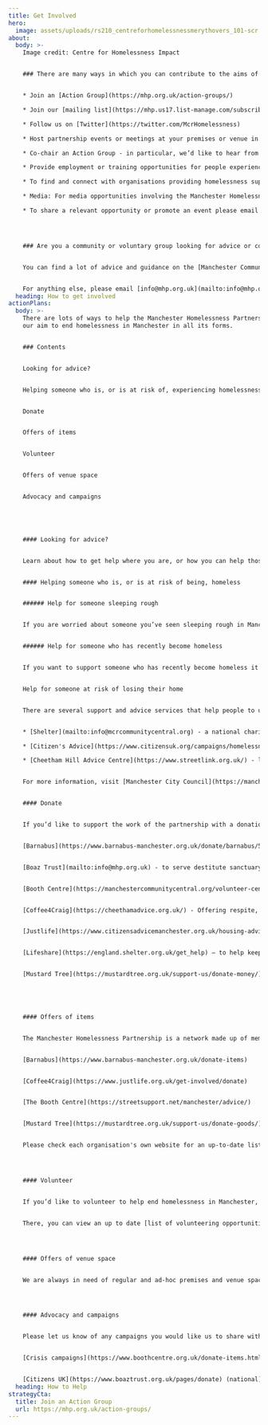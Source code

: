 ```yaml
---
title: Get Involved
hero:
  image: assets/uploads/rs210_centreforhomelessnessmerythovers_101-scr.jpg
about:
  body: >-
    I﻿mage credit: Centre for Homelessness Impact


    ### There are many ways in which you can contribute to the aims of the Partnership:


    * Join an [Action Group](https://mhp.org.uk/action-groups/)  

    * Join our [mailing list](https://mhp.us17.list-manage.com/subscribe?u=8fd6e73ffa2daafb4a46d5eb5&id=5ad4233828) 

    * Follow us on [Twitter](https://twitter.com/McrHomelessness) 

    * Host partnership events or meetings at your premises or venue in central Manchester - email [info@mhp.org.uk](mailto:info@mhp.org.uk) with details. 

    * Co-chair an Action Group - in particular, we’d like to hear from those with personal experience of homelessness 

    * Provide employment or training opportunities for people experiencing homelessness – contact [info@mhp.org.uk](mailto:info@mhp.org.uk) 

    * To find and connect with organisations providing homelessness support in your area use [Macc’s directory](https://manchestercommunitycentral.org/directory?display_name=&combine=homelessness&postal_code=) 

    * Media: For media opportunities involving the Manchester Homelessness Partnership please email [info@mhp.org.uk](mailto:info@mhp.org.uk) or reach out to one of our [charity members](https://mhp.org.uk/) with enquiries for people who have personal experience of homelessness 

    * To share a relevant opportunity or promote an event please email [info@mcrcommunitycentral.org](mailto:info@mcrcommunitycentral.org)




    ### Are you a community or voluntary group looking for advice or connections? 


    You can find a lot of advice and guidance on the [Manchester Community Central](https://manchestercommunitycentral.org/support-groups) website, incuding on finding funding, developing a project or connecting with others. Information and support are also available through Macc’s dedicated telephone information service 0333 321 3021 (open from 10am to 4pm Monday to Friday); or by emailing [info@mcrcommunitycentral.org](mailto:info@mcrcommunitycentral.org) 


    For anything else, please email [info@mhp.org.uk](mailto:info@mhp.org.uk) (please note that we will respond to your email as soon as we can, but it may occasionally take a few weeks before we can get back to you).
  heading: How to get involved
actionPlans:
  body: >-
    There are lots of ways to help the Manchester Homelessness Partnership, and
    our aim to end homelessness in Manchester in all its forms. 


    ### Contents


    Looking for advice? 


    Helping someone who is, or is at risk of, experiencing homelessness 


    Donate 


    Offers of items 


    Volunteer 


    Offers of venue space  


    Advocacy and campaigns 


     


    #### Looking for advice? 


    Learn about how to get help where you are, or how you can help those facing homelessness via [Street Support](https://www.coffee4craig.org/). 


    #### Helping someone who is, or is at risk of being, homeless 


    ###### Help for someone sleeping rough 


    If you are worried about someone you’ve seen sleeping rough in Manchester, you can alert the Council on their [website](https://secure.manchester.gov.uk/forms/form/1183/en/report_rough_sleeping). Alternatively, you can inform Streetlink by downloading the [Streetlink app](mailto:info@mhp.org.uk) or by calling [0300 500 0914.](https://manchestercommunitycentral.org/) 


    ###### Help for someone who has recently become homeless 


    If you want to support someone who has recently become homeless it's important to get the right advice as soon as possible. The first thing to do is contact Manchester City Council on 0161 234 4692 between 9am to 4.30pm, Monday to Friday (except bank holidays) for help and support. When the office is closed, phone the out of hours line: 0161 234 5001 


    Help for someone at risk of losing their home 


    There are several support and advice services that help people to understand their options, including: 


    * [Shelter](mailto:info@mcrcommunitycentral.org) - a national charity with housing advice on a range of issues. 

    * [Citizen's Advice](https://www.citizensuk.org/campaigns/homelessness/) - impartial advice and information about housing, benefits, debt, work and more. Call their advice line on [0808 278 7800](tel:08082787800) or book a callback via [this webpage.](mailto:info@mhp.org.uk) 

    * [Cheetham Hill Advice Centre](https://www.streetlink.org.uk/) - local support with housing, benefits, debt problems and more 


    For more information, visit [Manchester City Council](https://manchestercommunitycentral.org/volunteer-centre-manchester) or [Street Support](https://streetsupport.net/manchester/advice/) website. 


    #### Donate 


    If you’d like to support the work of the partnership with a donation, we recommend you donate money directly to one of our charity and voluntary members who provide services to people in Manchester experiencing homelessness: 


    [Barnabus](https://www.barnabus-manchester.org.uk/donate/barnabus/5/credit-card) - to empower and equip people experiencing homelessness back into independent living and a home 


    [Boaz Trust](mailto:info@mhp.org.uk) - to serve destitute sanctuary seekers and refugees 


    [Booth Centre](https://manchestercommunitycentral.org/volunteer-centre-manchester/crisis-volunteering) - to support people affected by homelessness 


    [Coffee4Craig](https://cheethamadvice.org.uk/) - Offering respite, hot food and much more to anyone who is street homeless in Manchester 


    [Justlife](https://www.citizensadvicemanchester.org.uk/housing-advice/) - to reach more people who are stuck in temporary accommodation alone 


    [Lifeshare](https://england.shelter.org.uk/get_help) – to help keep Manchester warm this winter 


    [Mustard Tree](https://mustardtree.org.uk/support-us/donate-money/) - to help combat poverty, inequality and homelessness


     


    #### Offers of items 


    The Manchester Homelessness Partnership is a network made up of member organisations. To support the work of the partnership through a donation of items, we recommend you donate to one of our members who provide direct services to people in Manchester experiencing homelessness. The following organisations are able to accept donations of items: 


    [Barnabus](https://www.barnabus-manchester.org.uk/donate-items) 


    [Coffee4Craig](https://www.justlife.org.uk/get-involved/donate) 


    [The Booth Centre](https://streetsupport.net/manchester/advice/) 


    [Mustard Tree](https://mustardtree.org.uk/support-us/donate-goods/) – donate goods and furniture 


    Please check each organisation's own website for an up-to-date list of the most useful items needed. For unusual, culturally-specific or high-volume offers please email [info@mhp.org.uk](https://www.crisis.org.uk/get-involved/campaign/) [/ [info@mcrcommunitycentral.org]](mailto:info@volunteercentremanchester.co.uk) and we will try to signpost you to a relevant specialist organisation in liaison with [Macc](https://www.boothcentre.org.uk/donate.html). 




    #### Volunteer 


    If you’d like to volunteer to help end homelessness in Manchester, please contact the [Volunteer Centre](https://www.lifeshare.org.uk/donate/) who can connect you to an organisation in need of volunteers. Or call Macc’s Volunteering Team on 0161 830 4770 (Monday to Friday 10am to 4pm) or email [info@volunteercentremanchester.co.uk](https://www.citizensadvicemanchester.org.uk/housing-advice)  


    There, you can view an up to date [list of volunteering opportunities](https://www.coffee4craig.org/post/winter-wish-lists?area_of_interest_1112%5B%5D=homeless_and_housing&postal_code=&combine_2=) supporting Housing and Homelessness.  




    #### Offers of venue space 


    We are always in need of regular and ad-hoc premises and venue spaces in central Manchester for our Action Groups to meet in, as well as larger venues to host partnership-wide events. Please email [info@mhp.org.uk](tel:03005000914) with details. 




    #### Advocacy and campaigns 


    Please let us know of any campaigns you would like us to share with the network, along with how members can get involved via [info@mhp.org.uk.](https://www.manchester.gov.uk/info/200117/homeless_people/1428/are_you_homeless_or_at_risk_of_becoming_homeless) Learn more about the following campaigns by following these links: 


    [Crisis campaigns](https://www.boothcentre.org.uk/donate-items.html) (national) 


    [Citizens UK](https://www.boaztrust.org.uk/pages/donate) (national)
  heading: How to Help
strategyCta:
  title: Join an Action Group
  url: https://mhp.org.uk/action-groups/
---
```

